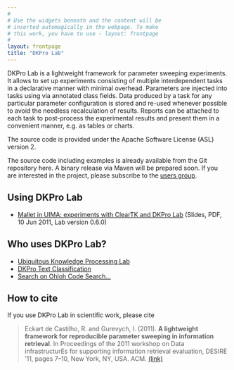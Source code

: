 ```yaml
---
#
# Use the widgets beneath and the content will be
# inserted automagically in the webpage. To make
# this work, you have to use › layout: frontpage
#
layout: frontpage
title: "DKPro Lab"
---
```


DKPro Lab is a lightweight framework for parameter sweeping experiments. It allows to set up experiments consisting of multiple interdependent tasks in a declarative manner with minimal overhead. Parameters are injected into tasks using via annotated class fields. Data produced by a task for any particular parameter configuration is stored and re-used whenever possible to avoid the needless recalculation of results. Reports can be attached to each task to post-process the experimental results and present them in a convenient manner, e.g. as tables or charts.

The source code is provided under the Apache Software License (ASL) version 2. 

The source code including examples is already available from the Git repository here. A binary release via Maven will be prepared soon. If you are interested in the project, please subscribe to the [users group](http://groups.google.com/group/dkpro-lab-user).

## Using DKPro Lab

  * [Mallet in UIMA: experiments with ClearTK and DKPro Lab][WERC-2011] (Slides, PDF, 10 Jun 2011, Lab version 0.6.0)

## Who uses DKPro Lab?

  * [Ubiquitous Knowledge Processing Lab](http://www.ukp.tu-darmstadt.de )
  * [DKPro Text Classification](https://dkpro.github.io/dkpro-tc)
  * [Search on Ohloh Code Search...](http://code.ohloh.net/search?s=%22de.tudarmstadt.ukp.dkpro.lab%22&browser=Default&mp=1&ml=1&me=1&md=1&filterChecked=true)

## How to cite

If you use DKPro Lab in scientific work, please cite

> Eckart de Castilho, R. and Gurevych, I. (2011). **A lightweight framework for reproducible parameter sweeping in information retrieval**. In Proceedings of the 2011 workshop on Data infrastructurEs for supporting information retrieval evaluation, DESIRE ’11, pages 7–10, New York, NY, USA. ACM. [(link)][DESIRE-2011]

[DESIRE-2011]: http://dl.acm.org/citation.cfm?id=2064248
[WERC-2011]: http://www.werc.tu-darmstadt.de/fileadmin/user_upload/GROUP_WERC/LKE/tutorials/ML-tutorial-5a.pdf 